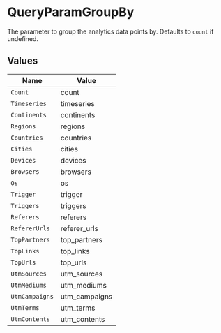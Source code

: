 # QueryParamGroupBy

The parameter to group the analytics data points by. Defaults to `count` if undefined.


## Values

| Name           | Value          |
| -------------- | -------------- |
| `Count`        | count          |
| `Timeseries`   | timeseries     |
| `Continents`   | continents     |
| `Regions`      | regions        |
| `Countries`    | countries      |
| `Cities`       | cities         |
| `Devices`      | devices        |
| `Browsers`     | browsers       |
| `Os`           | os             |
| `Trigger`      | trigger        |
| `Triggers`     | triggers       |
| `Referers`     | referers       |
| `RefererUrls`  | referer_urls   |
| `TopPartners`  | top_partners   |
| `TopLinks`     | top_links      |
| `TopUrls`      | top_urls       |
| `UtmSources`   | utm_sources    |
| `UtmMediums`   | utm_mediums    |
| `UtmCampaigns` | utm_campaigns  |
| `UtmTerms`     | utm_terms      |
| `UtmContents`  | utm_contents   |
